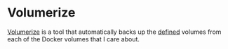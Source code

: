 # Volumerize

[Volumerize](https://github.com/blacklabelops/volumerize) is a tool that automatically backs up the [defined](https://github.com/bswinnerton/home-lab/blob/35bce6f5c9b7b39575a9833f78a1fb3bd0719bc1/containers/volumerize/docker-compose.yml#L7-L15) volumes from each of the Docker volumes that I care about.
